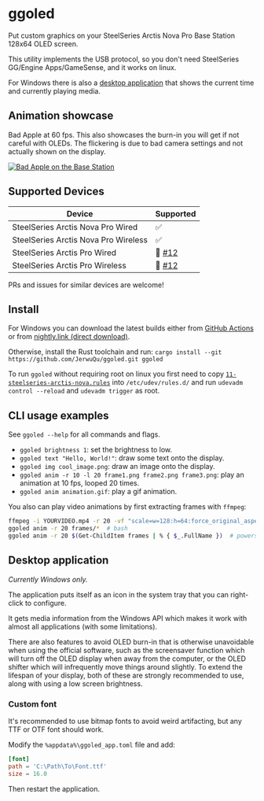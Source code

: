 # ggoled

Put custom graphics on your SteelSeries Arctis Nova Pro Base Station 128x64 OLED screen.

This utility implements the USB protocol, so you don't need SteelSeries GG/Engine Apps/GameSense, and it works on linux.

For Windows there is also a [desktop application](#desktop-application) that shows the current time and currently playing media.

## Animation showcase

Bad Apple at 60 fps.
This also showcases the burn-in you will get if not careful with OLEDs. The flickering is due to bad camera settings and not actually shown on the display.

[![Bad Apple on the Base Station](http://img.youtube.com/vi/k51zNrMLti4/0.jpg)](http://www.youtube.com/watch?v=k51zNrMLti4 "Bad Apple on a SteelSeries Arctis Nova Pro Wireless Base Station")

## Supported Devices

| Device                               | Supported                                             |
| ------------------------------------ | ----------------------------------------------------- |
| SteelSeries Arctis Nova Pro Wired    | ✅                                                    |
| SteelSeries Arctis Nova Pro Wireless | ✅                                                    |
| SteelSeries Arctis Pro Wired         | 🧐 [#12](https://github.com/JerwuQu/ggoled/issues/12) |
| SteelSeries Arctis Pro Wireless      | 🧐 [#12](https://github.com/JerwuQu/ggoled/issues/12) |

PRs and issues for similar devices are welcome!

## Install

For Windows you can download the latest builds either from [GitHub Actions](https://github.com/JerwuQu/ggoled/actions?query=branch%3Amaster) or from [nightly.link (direct download)](https://nightly.link/JerwuQu/ggoled/workflows/build/master/x86_64-pc-windows-gnu.zip).

Otherwise, install the Rust toolchain and run: `cargo install --git https://github.com/JerwuQu/ggoled.git ggoled`

To run `ggoled` without requiring root on linux you first need to copy [`11-steelseries-arctis-nova.rules`](https://github.com/JerwuQu/ggoled/blob/master/11-steelseries-arctis-nova.rules) into `/etc/udev/rules.d/` and run `udevadm control --reload` and `udevadm trigger` as root.

## CLI usage examples

See `ggoled --help` for all commands and flags.

- `ggoled brightness 1`: set the brightness to low.
- `ggoled text "Hello, World!"`: draw some text onto the display.
- `ggoled img cool_image.png`: draw an image onto the display.
- `ggoled anim -r 10 -l 20 frame1.png frame2.png frame3.png`: play an animation at 10 fps, looped 20 times.
- `ggoled anim animation.gif`: play a gif animation.

You also can play video animations by first extracting frames with `ffmpeg`:

```sh
ffmpeg -i YOURVIDEO.mp4 -r 20 -vf "scale=w=128:h=64:force_original_aspect_ratio=1" frames/%05d.png
ggoled anim -r 20 frames/*  # bash
ggoled anim -r 20 $(Get-ChildItem frames | % { $_.FullName })  # powershell
```

## Desktop application

_Currently Windows only._

The application puts itself as an icon in the system tray that you can right-click to configure.

It gets media information from the Windows API which makes it work with almost all applications (with some limitations).

There are also features to avoid OLED burn-in that is otherwise unavoidable when using the official software, such as the screensaver function which will turn off the OLED display when away from the computer, or the OLED shifter which will infrequently move things around slightly.
To extend the lifespan of your display, both of these are strongly recommended to use, along with using a low screen brightness.

### Custom font

It's recommended to use bitmap fonts to avoid weird artifacting, but any TTF or OTF font should work.

Modify the `%appdata%\ggoled_app.toml` file and add:

```toml
[font]
path = 'C:\Path\To\Font.ttf'
size = 16.0
```

Then restart the application.
